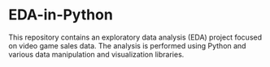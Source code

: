 # EDA-in-Python
This repository contains an exploratory data analysis (EDA) project focused on video game sales data. The analysis is performed using Python and various data manipulation and visualization libraries.
